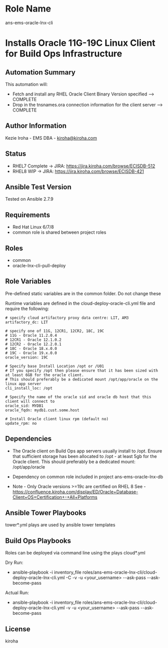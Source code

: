 Role Name
=========
ans-ems-oracle-lnx-cli

# Installs Oracle 11G-19C Linux Client for Build Ops Infrastructure

Automation Summary
------------------
This automation will:
- Fetch and install any RHEL Oracle Client Binary Version specified --> COMPLETE
- Drop in the tnsnames.ora connection information for the client server --> COMPLETE

Author Information
------------------
Kezie Iroha - EMS DBA - kiroha@kiroha.com

Status
------
- RHEL7 Complete -> JIRA: https://jira.kiroha.com/browse/ECISDB-512
- RHEL8 WIP -> JIRA: https://jira.kiroha.com/browse/ECISDB-421

Ansible Test Version
--------------------
Tested on Ansible 2.7.9

Requirements
------------
- Red Hat Linux 6/7/8
- common role is shared between project roles

Roles
-----
- common
- oracle-lnx-cli-pull-deploy

Role Variables
--------------
Pre-defined static variables are in the common folder. Do not change these

Runtime variables are defined in the cloud-deploy-oracle-cli.yml file and require the following:

    # specify cloud artifactory proxy data centre: LIT, AM3
    artifactory_dc: LIT 

    # specify one of 11G, 12CR1, 12CR2, 18C, 19C
    # 11G - Oracle 11.2.0.4
    # 12CR1 - Oracle 12.1.0.2
    # 12CR2 - Oracle 12.2.0.1
    # 18C - Oracle 18.x.0.0
    # 19C - Oracle 19.x.0.0
    oracle_version: 19C

    # Specify base Install Location /opt or /U01
    # If you specify /opt then please ensure that it has been sized with at least 6GB for the oracle client. 
    # This should preferably be a dedicated mount /opt/app/oracle on the linux app server
    cli_install_loc: /opt

    # Specify the name of the oracle sid and oracle db host that this client will connect to
    oracle_sid: MYDB1
    oracle_fqdn: mydb1.cust.some.host

    # Install Oracle client linux rpm (default no)
    update_rpm: no


Dependencies
------------
- The Oracle client on Build Ops app servers usually install to /opt. Ensure that sufficient storage has been allocated to /opt - at least 5gb for the Oracle client. This should preferably be a dedicated mount: /opt/app/oracle

- Dependency on common role included in project ans-ems-oracle-lnx-db

- Note - Only Oracle versions >=19c are certified on RHEL 8
See - https://confluence.kiroha.com/display/ED/Oracle+Database-Client+OS+Certification+-+All+Platforms


Ansible Tower Playbooks
-----------------------
tower*.yml plays are used by ansible tower templates


Build Ops Playbooks
--------------------
Roles can be deployed via command line using the plays cloud*.yml

Dry Run:
 - ansible-playbook -i inventory_file roles/ans-ems-oracle-lnx-cli/cloud-deploy-oracle-lnx-cli.yml -C -v -u <your_username> --ask-pass --ask-become-pass

Actual Run:
 - ansible-playbook -i inventory_file roles/ans-ems-oracle-lnx-cli/cloud-deploy-oracle-lnx-cli.yml -v -u <your_username> --ask-pass --ask-become-pass

License
-------
kiroha

